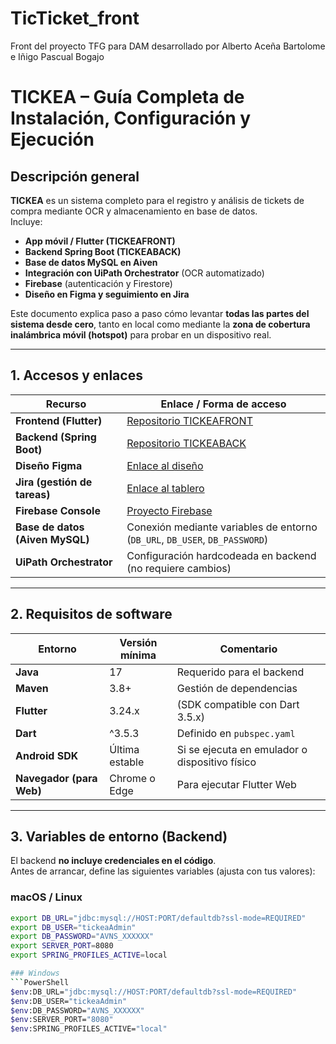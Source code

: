 # TicTicket_front
Front del proyecto TFG para DAM desarrollado por Alberto Aceña Bartolome e Iñigo Pascual Bogajo


# TICKEA – Guía Completa de Instalación, Configuración y Ejecución

## Descripción general

**TICKEA** es un sistema completo para el registro y análisis de tickets de compra mediante OCR y almacenamiento en base de datos.  
Incluye:

- **App móvil / Flutter (TICKEAFRONT)**  
- **Backend Spring Boot (TICKEABACK)**  
- **Base de datos MySQL en Aiven**  
- **Integración con UiPath Orchestrator** (OCR automatizado)  
- **Firebase** (autenticación y Firestore)  
- **Diseño en Figma y seguimiento en Jira**

Este documento explica paso a paso cómo levantar **todas las partes del sistema desde cero**, tanto en local como mediante la **zona de cobertura inalámbrica móvil (hotspot)** para probar en un dispositivo real.

---

## 1. Accesos y enlaces

| Recurso | Enlace / Forma de acceso |
|----------|--------------------------|
| **Frontend (Flutter)** | [Repositorio TICKEAFRONT](https://github.com/InigoPB/TicTicket_front) |
| **Backend (Spring Boot)** | [Repositorio TICKEABACK](https://github.com/InigoPB/TicTicket_back) |
| **Diseño Figma** | [Enlace al diseño](https://www.figma.com/design/NaWCs2GNijpM2JFYCaMTYF/TICKEA?node-id=0-1&m=dev&t=kt4tdnQ2dKruW3D0-1) |
| **Jira (gestión de tareas)** | [Enlace al tablero](https://tickea.atlassian.net/jira/software/projects/TIC/boards/1?atlOrigin=eyJpIjoiNjVhZTZmYmViZTI2NGFjZGE1MWYwYjZiMTc5ZDdhNWMiLCJwIjoiaiJ9) |
| **Firebase Console** | [Proyecto Firebase]() |
| **Base de datos (Aiven MySQL)** | Conexión mediante variables de entorno (`DB_URL`, `DB_USER`, `DB_PASSWORD`) |
| **UiPath Orchestrator** | Configuración hardcodeada en backend (no requiere cambios) |

---

## 2. Requisitos de software

| Entorno | Versión mínima | Comentario |
|----------|----------------|-------------|
| **Java** | 17 | Requerido para el backend |
| **Maven** | 3.8+ | Gestión de dependencias |
| **Flutter** | 3.24.x | (SDK compatible con Dart 3.5.x) |
| **Dart** | ^3.5.3 | Definido en `pubspec.yaml` |
| **Android SDK** | Última estable | Si se ejecuta en emulador o dispositivo físico |
| **Navegador (para Web)** | Chrome o Edge | Para ejecutar Flutter Web |

---

## 3. Variables de entorno (Backend)

El backend **no incluye credenciales en el código**.  
Antes de arrancar, define las siguientes variables (ajusta con tus valores):

### macOS / Linux
```bash
export DB_URL="jdbc:mysql://HOST:PORT/defaultdb?ssl-mode=REQUIRED"
export DB_USER="tickeaAdmin"
export DB_PASSWORD="AVNS_XXXXXX"
export SERVER_PORT=8080
export SPRING_PROFILES_ACTIVE=local

### Windows
```PowerShell
$env:DB_URL="jdbc:mysql://HOST:PORT/defaultdb?ssl-mode=REQUIRED"
$env:DB_USER="tickeaAdmin"
$env:DB_PASSWORD="AVNS_XXXXXX"
$env:SERVER_PORT="8080"
$env:SPRING_PROFILES_ACTIVE="local"
